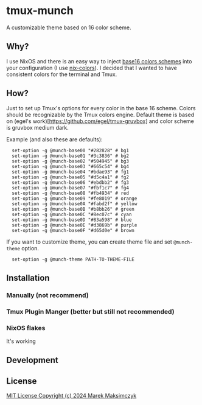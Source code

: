 # tmux-munch

A customizable theme based on 16 color scheme.

## Why?

I use NixOS and there is an easy way to inject [base16 colors schemes](https://github.com/tinted-theming/schemes) into your configuration (I use [nix-colors](https://github.com/Misterio77/nix-colors)). I decided that I wanted to have consistent colors for the terminal and Tmux.

## How?

Just to set up Tmux's options for every color in the base 16 scheme. Colors should be recognizable by the Tmux colors engine. Default theme is based on (egel's work)[https://github.com/egel/tmux-gruvbox] and color scheme is gruvbox medium dark.

Example (and also these are defaults):
```
  set-option -g @munch-base00 "#282828" # bg1
  set-option -g @munch-base01 "#3c3836" # bg2
  set-option -g @munch-base02 "#504945" # bg3
  set-option -g @munch-base03 "#665c54" # bg4
  set-option -g @munch-base04 "#bdae93" # fg1
  set-option -g @munch-base05 "#d5c4a1" # fg2
  set-option -g @munch-base06 "#ebdbb2" # fg3
  set-option -g @munch-base07 "#fbf1c7" # fg4
  set-option -g @munch-base08 "#fb4934" # red
  set-option -g @munch-base09 "#fe8019" # orange
  set-option -g @munch-base0A "#fabd2f" # yellow
  set-option -g @munch-base0B "#b8bb26" # green
  set-option -g @munch-base0C "#8ec07c" # cyan
  set-option -g @munch-base0D "#83a598" # blue
  set-option -g @munch-base0E "#d3869b" # purple
  set-option -g @munch-base0F "#d65d0e" # brown
```

If you want to customize theme, you can create theme file and set `@munch-theme` option.
```
  set-option -g @munch-theme PATH-TO-THEME-FILE
```

## Installation

### Manually (not recommend)

### Tmux Plugin Manger (better but still not recommended)

### NixOS flakes

It's working

## Development

## License

[MIT License Copyright (c) 2024 Marek Maksimczyk](./LICENSE)
